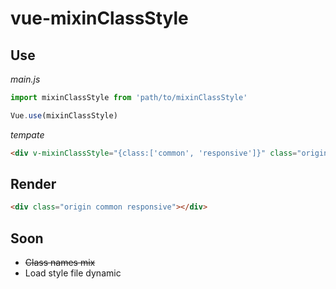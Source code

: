 # vue-mixinClassStyle

## Use
*main.js*
```js
import mixinClassStyle from 'path/to/mixinClassStyle'

Vue.use(mixinClassStyle)
```

*tempate*
```html
<div v-mixinClassStyle="{class:['common', 'responsive']}" class="origin"></div>
```

## Render
```html
<div class="origin common responsive"></div>
```

## Soon
- ~~Class names mix~~
- Load style file dynamic
